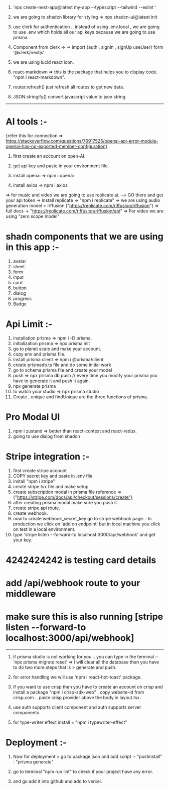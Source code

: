 1. 'npx create-next-app@latest my-app --typescript --tailwind --eslint '

2. we are going to shadcn library for styling => npx shadcn-ui@latest init

3. use clerk for authentication .. instead of using .env.local , we are going to use .env which holds all our api keys because we are going to use prisma.

4. Component from clerk => <UserButton afterSignOutUrl="/" />
   => import {auth , signIn , signUp useUser} form '@clerk/nextjs'

5. we are using lucid react icon.

6. react-markdown => this is the package that helps you to display code. "npm i react-markdown".

7. router.refresh() just refresh all routes to get new data.

8. JSON.stringify() convert javascript value to json string.

---

# AI tools :-

{refer this for connection => https://stackoverflow.com/questions/76917525/openai-api-error-module-openai-has-no-exported-member-configuration}

1. first create an account on open-AI.
2. get api key and paste in your environment file.
3. install openai => npm i openai

4. install axios => npm i axios

=> for music and video we are going to use replicate ai.
--> GO there and get your api token
-> install replicate => "npm i replicate"
=> we are using audio generation model > riffusion ("https://replicate.com/riffusion/riffusion")
=> full docs -> "https://replicate.com/riffusion/riffusion/api"
=> For video we are using "zero scope model"

# shadn components that we are using in this app :-

1. avatar
2. sheet
3. form
4. input
5. card
6. button
7. dialog
8. progress
9. Badge

# Api Limit :-

1. installation prisma => npm i -D prisma.
2. initialization prisma => npx prisma init
3. go to planet scale and make your account.
4. copy env and prisma file.
5. install prisma client => npm i @prisma/client
6. create prismadb.ts file and do some initial work
7. go to schema.prisma file and create your model
8. push => npx prisma db push
   // every time you modify your prisma you have to generate it and push it again.
9. npx generate prisma
10. to watch your studio => npx prisma studio
11. Create , unique and findUnique are the three functions of prisma.

# Pro Modal UI

1. npm i zustand => better than react-context and react-redux.
2. going to use dialog from shadcn

# Stripe integration :-

1. first create stripe account
2. COPY secret key and paste in .env file
3. install "npm i stripe"
4. create stripe.tsx file and make setup
5. create subscription modal in prisma file
   reference => {"https://stripe.com/docs/api/checkout/sessions/create"}
6. after creating prisma modal make sure you push it.
7. create stripe api route.
8. create webhook.
9. now to create webhook_secret_key go to stripe webhook page. : In production we click on 'add on endpoint' but in local machine you click on test in a local environment.
10. type 'stripe listen --forward-to localhost:3000/api/webhook' and get your key.

# 4242424242 is testing card details

# add /api/webhook route to your middleware

# make sure this is also running [stripe listen --forward-to localhost:3000/api/webhook]

---

1. if prisma studio is not working for you .. you can type in the terminal :- 'npx prisma migrate reset' => i will clear all the database then you have to do two more steps that is > generate and push.

2. for error handling we will use 'npm i react-hot-toast' package.

3. if you want to use crisp then you have to create an account on crisp and install a package "npm i crisp-sdk-web" . copy website-id from crisp.com .. paste crisp provider above the body in layout.tsx.

4. use auth supports client component and auth supports server components

5. for type-writer effect install = "npm i typewriter-effect"

# Deployment :-

1. Now for deployment > go to package.json and add script :- "postinstall" : "prisma generate"

2. go to terminal "npm run lint" to check if your project have any error.

3. and go add it into github and add to vercel.
